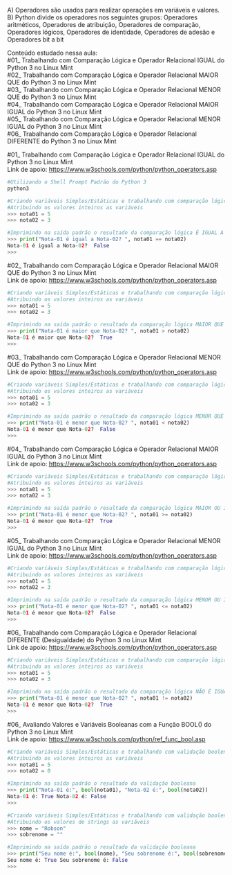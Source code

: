 A) Operadores são usados ​​para realizar operações em variáveis ​​e valores.<br>
B) Python divide os operadores nos seguintes grupos: Operadores aritméticos, Operadores de atribuição, Operadores de comparação, Operadores lógicos, Operadores de identidade, Operadores de adesão e Operadores bit a bit<br>

Conteúdo estudado nessa aula:<br>
#01_ Trabalhando com Comparação Lógica e Operador Relacional IGUAL do Python 3 no Linux Mint<br>
#02_ Trabalhando com Comparação Lógica e Operador Relacional MAIOR QUE do Python 3 no Linux Mint<br>
#03_ Trabalhando com Comparação Lógica e Operador Relacional MENOR QUE do Python 3 no Linux Mint<br>
#04_ Trabalhando com Comparação Lógica e Operador Relacional MAIOR IGUAL do Python 3 no Linux Mint<br>
#05_ Trabalhando com Comparação Lógica e Operador Relacional MENOR IGUAL do Python 3 no Linux Mint<br>
#06_ Trabalhando com Comparação Lógica e Operador Relacional DIFERENTE do Python 3 no Linux Mint<br>

#01_ Trabalhando com Comparação Lógica e Operador Relacional IGUAL do Python 3 no Linux Mint<br>
Link de apoio: https://www.w3schools.com/python/python_operators.asp
```bash
#Utilizando o Shell Prompt Padrão do Python 3
python3
```
```python
#Criando variáveis Simples/Estáticas e trabalhando com comparação lógica
#Atribuindo os valores inteiros as variáveis
>>> nota01 = 5
>>> nota02 = 3

#Imprimindo na saída padrão o resultado da comparação lógica É IGUAL A
>>> print("Nota-01 é igual a Nota-02? ", nota01 == nota02)
Nota-01 é igual a Nota-02?  False
>>>
```

#02_ Trabalhando com Comparação Lógica e Operador Relacional MAIOR QUE do Python 3 no Linux Mint<br>
Link de apoio: https://www.w3schools.com/python/python_operators.asp
```python
#Criando variáveis Simples/Estáticas e trabalhando com comparação lógica
#Atribuindo os valores inteiros as variáveis
>>> nota01 = 5
>>> nota02 = 3

#Imprimindo na saída padrão o resultado da comparação lógica MAIOR QUE
>>> print("Nota-01 é maior que Nota-02? ", nota01 > nota02)
Nota-01 é maior que Nota-02?  True
>>>
```

#03_ Trabalhando com Comparação Lógica e Operador Relacional MENOR QUE do Python 3 no Linux Mint<br>
Link de apoio: https://www.w3schools.com/python/python_operators.asp
```python
#Criando variáveis Simples/Estáticas e trabalhando com comparação lógica
#Atribuindo os valores inteiros as variáveis
>>> nota01 = 5
>>> nota02 = 3

#Imprimindo na saída padrão o resultado da comparação lógica MENOR QUE
>>> print("Nota-01 é menor que Nota-02? ", nota01 < nota02)
Nota-01 é menor que Nota-02?  False
>>> 
```

#04_ Trabalhando com Comparação Lógica e Operador Relacional MAIOR IGUAL do Python 3 no Linux Mint<br>
Link de apoio: https://www.w3schools.com/python/python_operators.asp
```python
#Criando variáveis Simples/Estáticas e trabalhando com comparação lógica
#Atribuindo os valores inteiros as variáveis
>>> nota01 = 5
>>> nota02 = 3

#Imprimindo na saída padrão o resultado da comparação lógica MAIOR OU IGUAL
>>> print("Nota-01 é menor que Nota-02? ", nota01 >= nota02)
Nota-01 é menor que Nota-02?  True
>>>
```

#05_ Trabalhando com Comparação Lógica e Operador Relacional MENOR IGUAL do Python 3 no Linux Mint<br>
Link de apoio: https://www.w3schools.com/python/python_operators.asp
```python
#Criando variáveis Simples/Estáticas e trabalhando com comparação lógica
#Atribuindo os valores inteiros as variáveis
>>> nota01 = 5
>>> nota02 = 3

#Imprimindo na saída padrão o resultado da comparação lógica MENOR OU IGUAL
>>> print("Nota-01 é menor que Nota-02? ", nota01 <= nota02)
Nota-01 é menor que Nota-02?  False
>>>
```

#06_ Trabalhando com Comparação Lógica e Operador Relacional DIFERENTE (Desigualdade) do Python 3 no Linux Mint<br>
Link de apoio: https://www.w3schools.com/python/python_operators.asp
```python
#Criando variáveis Simples/Estáticas e trabalhando com comparação lógica
#Atribuindo os valores inteiros as variáveis
>>> nota01 = 5
>>> nota02 = 3

#Imprimindo na saída padrão o resultado da comparação lógica NÃO É IGUAL (DIFERENTE DE)
>>> print("Nota-01 é menor que Nota-02? ", nota01 != nota02)
Nota-01 é menor que Nota-02?  True
>>> 
```

#06_ Avaliando Valores e Variáveis Booleanas com a Função BOOL() do Python 3 no Linux Mint<br>
Link de apoio: https://www.w3schools.com/python/ref_func_bool.asp
```python
#Criando variáveis Simples/Estáticas e trabalhando com validação boolena
#Atribuindo os valores inteiros as variáveis
>>> nota01 = 5
>>> nota02 = 0

#Imprimindo na saída padrão o resultado da validação booleana
>>> print("Nota-01 é:", bool(nota01), "Nota-02 é:", bool(nota02))
Nota-01 é: True Nota-02 é: False
>>> 

#Criando variáveis Simples/Estáticas e trabalhando com validação boolena
#Atribuindo os valores de strings as variáveis
>>> nome = "Robson"
>>> sobrenome = ""

#Imprimindo na saída padrão o resultado da validação booleana
>>> print("Seu nome é:", bool(nome), "Seu sobrenome é:", bool(sobrenome))
Seu nome é: True Seu sobrenome é: False
>>> 
```